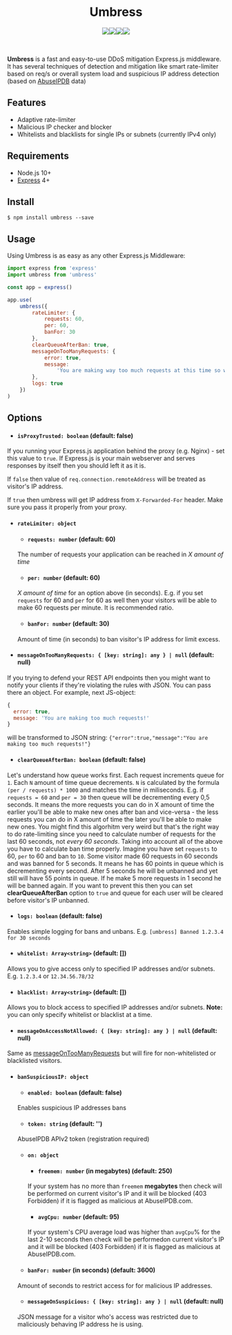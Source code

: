 <div align="center">
  <h1>Umbress</h2>
  <div style="display: flex; align-items: center; justify-content: center;">
    <a href="https://github.com/JamesJGoodwin/umbress/actions">
      <img src="https://github.com/JamesJGoodwin/umbress/workflows/build/badge.svg" />
    </a>
    <a href="https://codecov.io/gh/JamesJGoodwin/umbress" target="_blank">
      <img src="https://codecov.io/gh/JamesJGoodwin/umbress/branch/master/graph/badge.svg" />
    </a>
    <a href="https://www.npmjs.com/package/umbress" target="_blank">
      <img src="https://img.shields.io/npm/v/umbress.svg" />
    </a>
    <a href="https://packagephobia.now.sh/result?p=umbress" target="_blank">
      <img src="https://packagephobia.now.sh/badge?p=umbress" />
    </a>
  </div>
  </br>
  </br>
</div>

<b>Umbress</b> is a fast and easy-to-use DDoS mitigation Express.js middleware. It has several techniques
of detection and mitigation like smart rate-limiter based on req/s or overall system load and suspicious IP address detection (based on <a href="https://www.abuseipdb.com/" target="_blank">AbuseIPDB</a> data)

## Features
- Adaptive rate-limiter
- Malicious IP checker and blocker
- Whitelists and blacklists for single IPs or subnets (currently IPv4 only)

## Requirements

- Node.js 10+
- <a href="https://github.com/expressjs/express" target="_blank">Express</a> 4+

## Install

```
$ npm install umbress --save
```

## Usage

Using Umbress is as easy as any other Express.js Middleware:

```javascript
import express from 'express'
import umbress from 'umbress'

const app = express()

app.use(
    umbress({
        rateLimiter: {
            requests: 60,
            per: 60,
            banFor: 30
        },
        clearQueueAfterBan: true,
        messageOnTooManyRequests: {
            error: true,
            message:
                'You are making way too much requests at this time so we had no choice but to restrict your access. Check `Retry-After` header for restriction expiry date.'
        },
        logs: true
    })
)

```

## Options

* #### `isProxyTrusted: boolean` (default: false)
If you running your Express.js application behind the proxy (e.g. Nginx) - set this value to `true`. If Express.js is your main webserver and serves responses by itself then you should left it as it is.

If `false` then value of `req.connection.remoteAddress` will be treated as visitor's IP address.

If `true` then umbress will get IP address from `X-Forwarded-For` header. Make sure you pass it properly from your proxy.
* #### `rateLimiter: object`
  - #### `requests: number` (default: 60)
  The number of requests your application can be reached in *X amount of time*
  * #### `per: number` (default: 60)
  *X amount of time* for an option above (in seconds). E.g. if you set `requests` for 60 and `per` for 60 as well then your visitors will be able to make 60 requests per minute. It is recommended ratio.
  * #### `banFor: number` (default: 30)
  Amount of time (in seconds) to ban visitor's IP address for limit excess.
  
* #### `messageOnTooManyRequests: { [key: string]: any } | null` (default: null)
If you trying to defend your REST API endpoints then you might want to notify your clients if they're violating the rules with JSON.
You can pass there an object. For example, next JS-object:
  
```javascript
{
  error: true,
  message: 'You are making too much requests!'
}
```
will be transformed to JSON string:
`{"error":true,"message":"You are making too much requests!"}`

* #### `clearQueueAfterBan: boolean` (default: false)
Let's understand how queue works first. Each request increments queue for `1`. Each `N` amount of time queue decrements.
`N` is calculated by the formula `(per / requests) * 1000` and matches the time in miliseconds. E.g. if `requests = 60` and `per = 30`
then queue will be decrementing every 0,5 seconds. It means the more requests you can do in X amount of time the earlier you'll be
able to make new ones after ban and vice-versa - the less requests you can do in X amount of time the later you'll be able to make new ones.
You might find this algorhitm very weird but that's the right way to do rate-limiting since you need to calculate number of requests for
the last 60 seconds, not *every 60 seconds*. Taking into account all of the above you have to calculate ban time properly.
Imagine you have set `requests` to 60, `per` to 60 and ban to `10`. Some visitor made 60 requests in 60 seconds and was banned for 5 seconds.
It means he has 60 points in queue which is decrementing every second. After 5 seconds he will be unbanned and yet still will have 55 points in queue.
If he make 5 more requests in 1 second he will be banned again. If you want to prevent this then you can set **clearQueueAfterBan** option to `true` and queue for
each user will be cleared before visitor's IP unbanned.

* #### `logs: boolean` (default: false)
Enables simple logging for bans and unbans. E.g. `[umbress] Banned 1.2.3.4 for 30 seconds`

* #### `whitelist: Array<string>` (default: [])
Allows you to give access only to specified IP addresses and/or subnets. E.g. `1.2.3.4` or `12.34.56.78/32`

* #### `blacklist: Array<string>` (default: [])
Allows you to block access to specified IP addresses and/or subnets. **Note:** you can only specify whitelist or blacklist at a time.

* #### `messageOnAccessNotAllowed: { [key: string]: any } | null` (default: null)
Same as <a href="#messageontoomanyrequests--key-string-any---null-default-null">messageOnTooManyRequests</a> but will fire for non-whitelisted or blacklisted visitors.

* #### `banSuspiciousIP: object`
  * #### `enabled: boolean` (default: false)
  Enables suspicious IP addresses bans
  
  * #### `token: string` (default: '')
  AbuseIPDB APIv2 token (registration required)
 
  * #### `on: object`
    * #### `freemem: number` (in megabytes) (default: 250) 
    If your system has no more than `freemem` **megabytes** then check will be performed on current visitor's IP and it will be blocked (403 Forbidden) if it is flagged as malicious at AbuseIPDB.com.
    
    * #### `avgCpu: number` (default: 95)
    If your system's CPU average load was higher than `avgCpu`% for the last 2-10 seconds then check will be performedon current visitor's IP and it will be blocked (403 Forbidden) if it is flagged as malicious at AbuseIPDB.com.
    
  * #### `banFor: number` (in seconds) (default: 3600)
  Amount of seconds to restrict access for for malicious IP addresses.
  
  * #### `messageOnSuspicious: { [key: string]: any } | null` (default: null)
  JSON message for a visitor who's access was restricted due to maliciously behaving IP address he is using.
